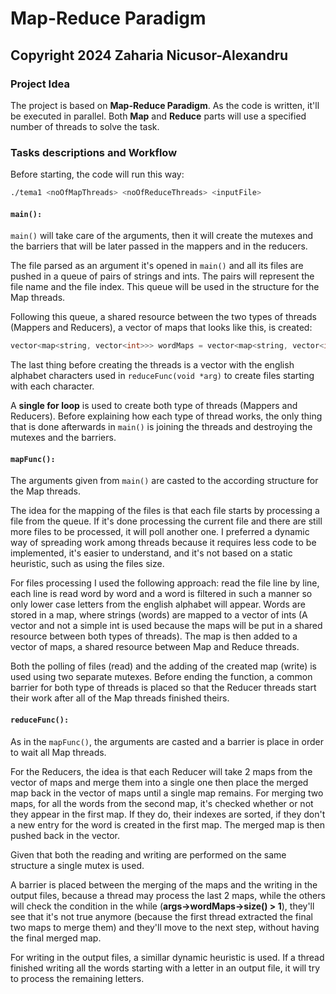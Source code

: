 # Map-Reduce Paradigm

## Copyright 2024 Zaharia Nicusor-Alexandru

### Project Idea

The project is based on **Map-Reduce Paradigm**.
As the code is written, it'll be executed in parallel.
Both **Map** and **Reduce** parts will use a specified number of threads to solve the task.

### Tasks descriptions and Workflow

Before starting, the code will run this way:

```bash
./tema1 <noOfMapThreads> <noOfReduceThreads> <inputFile>
```

#### `main():`

`main()` will take care of the arguments, then it will create the mutexes and the barriers that will be later passed in the mappers and in the reducers.

The file parsed as an argument it's opened in `main()` and all its files are pushed in a queue of pairs of strings and ints.
The pairs will represent the file name and the file index.
This queue will be used in the structure for the Map threads.

Following this queue, a shared resource between the two types of threads (Mappers and Reducers), a vector of maps that looks like this, is created:

```cpp
vector<map<string, vector<int>>> wordMaps = vector<map<string, vector<int>>>();
```

The last thing before creating the threads is a vector with the english alphabet characters used in `reduceFunc(void *arg)` to create files starting with each character.

A **single for loop** is used to create both type of threads (Mappers and Reducers).
Before explaining how each type of thread works, the only thing that is done afterwards in `main()` is joining the threads and destroying the mutexes and the barriers.

#### `mapFunc():`

The arguments given from `main()` are casted to the according structure for the Map threads.

The idea for the mapping of the files is that each file starts by processing a file from the queue.
If it's done processing the current file and there are still more files to be processed, it will poll another one.
I preferred a dynamic way of spreading work among threads because it requires less code to be implemented, it's easier to understand, and it's not based on a static heuristic, such as using the files size.

For files processing I used the following approach: read the file line by line, each line is read word by word and a word is filtered in such a manner so only lower case letters from the english alphabet will appear.
Words are stored in a map, where strings (words) are mapped to a vector of ints (A vector and not a simple int is used because the maps will be put in a shared resource between both types of threads).
The map is then added to a vector of maps, a shared resource between Map and Reduce threads.

Both the polling of files (read) and the adding of the created map (write) is used using two separate mutexes.
Before ending the function, a common barrier for both type of threads is placed so that the Reducer threads start their work after all of the Map threads finished theirs.

#### `reduceFunc():`

As in the `mapFunc()`, the arguments are casted and a barrier is place in order to wait all Map threads.

For the Reducers, the idea is that each Reducer will take 2 maps from the vector of maps and merge them into a single one then place the merged map back in the vector of maps until a single map remains.
For merging two maps, for all the words from the second map, it's checked whether or not they appear in the first map. If they do, their indexes are sorted, if they don't a new entry for the word is created in the first map.
The merged map is then pushed back in the vector.

Given that both the reading and writing are performed on the same structure a single mutex is used.

A barrier is placed between the merging of the maps and the writing in the output files, because a thread may process the last 2 maps, while the others will check the condition in the while (**args->wordMaps->size() > 1**), they'll see that it's not true anymore (because the first thread extracted the final two maps to merge them) and they'll move to the next step, without having the final merged map.

For writing in the output files, a simillar dynamic heuristic is used.
If a thread finished writing all the words starting with a letter in an output file, it will try to process the remaining letters.